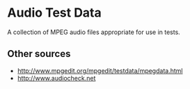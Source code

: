 Audio Test Data
===============

A collection of MPEG audio files appropriate for use in tests.


Other sources
-------------

* http://www.mpgedit.org/mpgedit/testdata/mpegdata.html
* http://www.audiocheck.net
